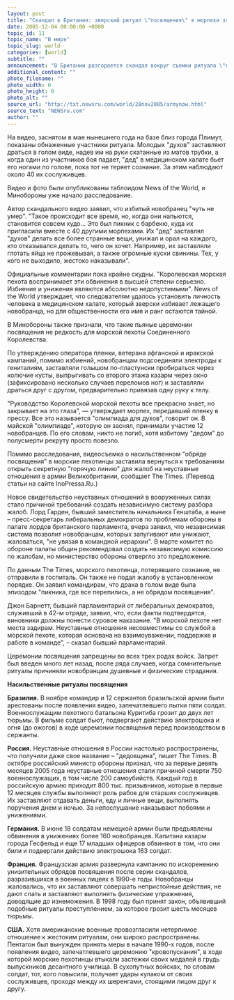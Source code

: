 ```yaml
---
layout: post
title: "Скандал в Британии: зверский ритуал \"посвящения\" в морпехи засняли на видео"
date: 2005-12-04 00:00:00 +0000
topic_id: 11
topic_name: "В мире"
topic_slug: world
categories: [world]
subtitle: ""
announcement: "В Британии разгорается скандал вокруг съемки ритуала \"посвящения\" в морпехи. Фильм, тайно снятый одним из участников церемонии в 42-м отряде спецназа морской пехоты в казармах Bickleigh, изобилует сценами насилия, и министерство обороны уже объявило о начале расследования."
additional_content: ""
photo_filename: ""
photo_width: 0
photo_height: 0
photo_alt: ""
source_url: "http://txt.newsru.com/world/28nov2005/armynow.html"
source_text: "NEWSru.com"
author: ""
---
```

На видео, заснятом в мае нынешнего года на базе близ города Плимут, показаны обнаженные участники ритуала. Молодых "духов" заставляют драться в голом виде, надев им на руки скатанные из матов трубки, а когда один из участников боя падает, "дед" в медицинском халате бьет его ногами по голове, пока тот не теряет сознание. За этим наблюдают около 40 их сослуживцев.

Видео и фото были опубликованы таблоидом News of the World, и Минобороны уже начало расследование.

Автор скандального видео заявил, что избитый новобранец "чуть не умер". "Такое происходит все время, но, когда они напьются, становится совсем худо... Это был пикник с барбекю, куда их пригласили вместе с 40 другими морпехами. Их "дед" заставлял "духов" делать все более странные вещи, унижал и орал на каждого, кто отказывался делать то, чего он хочет. Например, их заставляли глотать яйца не прожевывая, а также огромные куски свинины. Тех, у кого не выходило, жестоко наказывали".

Официальные комментарии пока крайне скудны. "Королевская морская пехота воспринимает эти обвинения в высшей степени серьезно. Избиение и унижения являются абсолютно недопустимыми". News of the World утверждает, что следователям удалось установить личность человека в медицинском халате, который зверски избивает лежащего новобранца, но для общественности его имя и ранг остаются тайной.

В Минобороны также признали, что такие пьяные церемонии посвящения не редкость для морской пехоты Соединенного Королевства.

По утверждению оператора пленки, ветерана афганской и иракской кампаний, помимо избиений, новобранцам подсоединяли электроды к гениталиям, заставляли голышом по-пластунски пробираться через колючие кусты, выпрыгивать со второго этажа казарм через окно (зафиксировано несколько случаев переломов ног) и заставляли драться друг с другом, предварительно привязав одну руку к телу.

"Руководство Королевской морской пехоты все прекрасно знает, но закрывает на это глаза", &mdash; утверждает морпех, передавший пленку в прессу. Все это называется "олимпиада для духов", говорит он. В майской "олимпиаде", которую он заснял, принимали участие 12 новобранцев. По его словам, никто не погиб, хотя избитому "дедом" до полусмерти рекруту просто повезло.

Помимо расследования, видеосъемка о насильственном "обряде посвящения" в морские пехотинцы заставила вернуться к требованиям открыть секретную "горячую линию" для жалоб на неуставные отношения в армии Великобритании, сообщает The Times. (Перевод статьи на сайте InoPressa.Ru.)

Новое свидетельство неуставных отношений в вооруженных силах стало причиной требований создать независимую систему разбора жалоб. Лорд Гарден, бывший заместитель начальника Генштаба, а ныне – пресс-секретарь либеральных демократов по проблемам обороны в палате лордов британского парламента, вчера заявил, что независимая система позволит новобранцам, которых запугивают или унижают, жаловаться, "не увязая в командной иерархии". В марте комитет по обороне палаты общин рекомендовал создать независимую комиссию по жалобам, но министерство обороны отвергло это предложение.

По данным The Times, морского пехотинца, потерявшего сознание, не отправили в госпиталь. Он также не подал жалобу в установленном порядке. Он заявил командирам, что драка в голом виде была эпизодом "пикника, где все перепились, а не обрядом посвящения".

Джон Барнетт, бывший парламентарий от либеральных демократов, служивший в 42-м отряде, заявил, что, если факты подтвердятся, виновники должны понести суровое наказание. "В морской пехоте нет места задирам. Неуставные отношения несовместимы со службой в морской пехоте, которая основана на взаимоуважении, поддержке и работе в команде", – сказал бывший парламентарий.

Церемонии посвящения запрещены во всех трех родах войск. Запрет был введен много лет назад, после ряда случаев, когда сомнительные ритуалы причиняли новобранцам душевные и физические страдания.

<strong>Насильственные ритуалы посвящения</strong>

<strong>Бразилия.</strong> В ноябре командир и 12 сержантов бразильской армии были арестованы после появления видео, запечатлевшего пытки пяти солдат. Военнослужащим пехотного батальона Куритиба грозит до двух лет тюрьмы. В фильме солдат бьют, подвергают действию электрошока и огня (до ожогов) в ходе церемонии посвящения перед производством в сержанты.

<strong>Россия.</strong> Неуставные отношения в России настолько распространены, что получили даже свое название – "дедовщина", пишет The Times. В октябре российский министр обороны признал, что за первые девять месяцев 2005 года неуставные отношения стали причиной смерти 750 военнослужащих, в том числе 200 самоубийств. Каждый год в российскую армию приходит 800 тыс. призывников, которые в первые 12 месяцев службы выполняют роль рабов для старших сослуживцев. Их заставляют отдавать деньги, еду и личные вещи, выполнять поручения днем и ночью. За непослушание наказывают побоями и унижениями.

<strong>Германия.</strong> В июне 18 солдатам немецкой армии были предъявлены обвинения в унижениях более 160 новобранцев. Капитана казарм города Гесфельд и еще 17 младших офицеров обвиняют в том, что они били и подвергали действию электрошока 163 солдат.

<strong>Франция.</strong> Французская армия развернула кампанию по искоренению унизительных обрядов посвящения после серии скандалов, разразившихся в военных лицеях в 1990-е годы. Новобранцы жаловались, что их заставляют совершать непристойные действия, не дают спать и заставляют выполнять физические упражнения, доводящие до изнеможения. В 1998 году был принят закон, объявивший подобные ритуалы преступлением, за которое грозит шесть месяцев тюрьмы.

<strong>США.</strong> Хотя американские военные провозгласили нетерпимое отношение к жестоким ритуалам, они широко распространены. Пентагон был вынужден принять меры в начале 1990-х годов, после появления видео, запечатлевшего церемонию "кровопускания", в ходе которой морские пехотинцы втыкали застежки своих медалей в грудь выпускников десантного училища. В сухопутных войсках, по словам солдат, тот, кого повысили, получает удары кулаком от своих сослуживцев, проходя между их шеренгами, стоящими лицом друг к другу.
